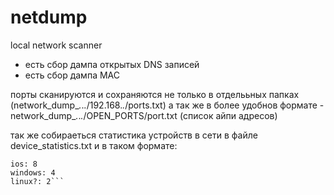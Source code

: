 # netdump
local network scanner

 - есть сбор дампа открытых DNS записей
 - есть сбор дампа MAC

порты сканируются и сохраняются не только в отделььных папках (network_dump_*.*.*.*/192.168.*.*/ports.txt) а так же в более удобнов формате - network_dump_*.*.*.*/OPEN_PORTS/port.txt (список айпи адресов)

так же собираеться статистика устройств в сети в файле device_statistics.txt и в таком формате:
```
ios: 8
windows: 4
linux?: 2```
